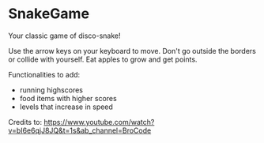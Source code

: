 # SnakeGame

Your classic game of disco-snake!

Use the arrow keys on your keyboard to move. Don't go outside the borders or collide with yourself. Eat apples to grow and get points.

Functionalities to add:
 - running highscores
 - food items with higher scores
 - levels that increase in speed


Credits to: https://www.youtube.com/watch?v=bI6e6qjJ8JQ&t=1s&ab_channel=BroCode
